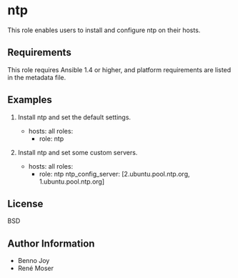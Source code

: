 ntp
===

This role enables users to install and configure ntp on their hosts.

Requirements
------------

This role requires Ansible 1.4 or higher, and platform requirements are listed
in the metadata file.

Examples
--------

1) Install ntp and set the default settings.

	- hosts: all
	  roles:
	    - role: ntp

2) Install ntp and set some custom servers.

	- hosts: all
	  roles:
	    - role: ntp
	      ntp_config_server: [2.ubuntu.pool.ntp.org, 1.ubuntu.pool.ntp.org]

License
-------

BSD

Author Information
------------------

- Benno Joy
- René Moser
